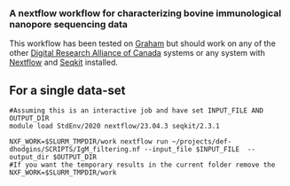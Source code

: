 ### A nextflow workflow for characterizing bovine immunological nanopore sequencing data
This workflow has been tested on [Graham](https://docs.alliancecan.ca/wiki/Graham) but should work on any of the other [Digital Research Alliance of Canada](https://alliancecan.ca/en) systems or any system with [Nextflow](https://www.nextflow.io/docs/latest/index.html) and [Seqkit](https://bioinf.shenwei.me/seqkit/) installed. 



## For a single data-set
```
#Assuming this is an interactive job and have set INPUT_FILE AND OUTPUT_DIR
module load StdEnv/2020 nextflow/23.04.3 seqkit/2.3.1

NXF_WORK=$SLURM_TMPDIR/work nextflow run ~/projects/def-dhodgins/SCRIPTS/IgM_filtering.nf --input_file $INPUT_FILE  --output_dir $OUTPUT_DIR
#If you want the temporary results in the current folder remove the NXF_WORK=$SLURM_TMPDIR/work
```

